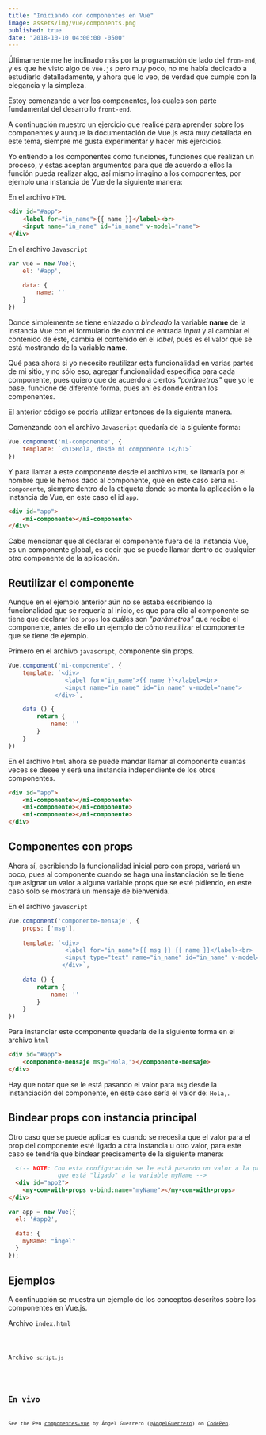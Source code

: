 ```yaml
---
title: "Iniciando con componentes en Vue"
image: assets/img/vue/components.png
published: true
date: "2018-10-10 04:00:00 -0500"
---
```


Últimamente me he inclinado más por la programación de lado del `fron-end`, y es que he visto algo de `Vue.js` pero muy poco, no me había dedicado a estudiarlo detalladamente, y ahora que lo veo, de verdad que cumple con la elegancia y la simpleza. 

Estoy comenzando a ver los componentes, los cuales son parte fundamental del desarrollo `front-end`.

A continuación muestro un ejercicio que realicé para aprender sobre los componentes y aunque la documentación de Vue.js está muy detallada en este tema, siempre me gusta experimentar y hacer mis ejercicios.

Yo entiendo a los componentes como funciones, funciones que realizan un proceso, y estas aceptan argumentos para que de acuerdo a ellos la función pueda realizar algo, así mismo imagino a los componentes, por ejemplo una instancia de Vue de la siguiente manera:

En el archivo `HTML`
```html
<div id="#app">
    <label for="in_name">{{ name }}</label><br>
    <input name="in_name" id="in_name" v-model="name">
</div>
```

En el archivo `Javascript`
```javascript
var vue = new Vue({
    el: '#app',

    data: {
        name: ''
    }
})
```

Donde simplemente se tiene enlazado o _bindeado_ la variable **name** de la instancia Vue con el formulario de control de entrada _input_ y al cambiar el contenido de éste, cambia el contenido en el _label_, pues es el valor que se está mostrando de la variable **name**.

Qué pasa ahora si yo necesito reutilizar esta funcionalidad en varias partes de mi sitio, y no sólo eso, agregar funcionalidad específica para cada componente, pues quiero que de acuerdo a ciertos _"parámetros"_ que yo le pase, funcione de diferente forma, pues ahí es donde entran los componentes.

El anterior código se podría utilizar entonces de la siguiente manera.

Comenzando con el archivo `Javascript` quedaría de la siguiente forma:

```javascript
Vue.component('mi-componente', {
    template: `<h1>Hola, desde mi componente 1</h1>`
})
```

Y para llamar a este componente desde el archivo `HTML` se llamaría por el nombre que le hemos dado al componente, que en este caso sería `mi-componente`, siempre dentro de la etiqueta donde se monta la aplicación o la instancia de Vue, en este caso el id `app`.

```html
<div id="app">
    <mi-componente></mi-componente>
</div>
```

Cabe mencionar que al declarar el componente fuera de la instancia Vue, es un componente global, es decir que se puede llamar dentro de cualquier otro componente de la aplicación.

## Reutilizar el componente

Aunque en el ejemplo anterior aún no se estaba escribiendo la funcionalidad que se requería al inicio, es que para ello al componente se tiene que declarar los `props` los cuáles son _"parámetros"_ que recibe el componente, antes de ello un ejemplo de cómo reutilizar el componente que se tiene de ejemplo.

Primero en el archivo `javascript`, componente sin props.

```javascript
Vue.component('mi-componente', {
    template: `<div>
                <label for="in_name">{{ name }}</label><br>
                <input name="in_name" id="in_name" v-model="name">
             </div>`,

    data () {
        return {
            name: ''
        }
    }
})
```

En el archivo `html` ahora se puede mandar llamar al componente cuantas veces se desee y será una instancia independiente de los otros componentes.

```html
<div id="app">
    <mi-componente></mi-componente>
    <mi-componente></mi-componente>
    <mi-componente></mi-componente>
</div>
```

## Componentes con props

Ahora sí, escribiendo la funcionalidad inicial pero con props, variará un poco, pues al componente cuando se haga una instanciación se le tiene que asignar un valor a alguna variable props que se esté pidiendo, en este caso sólo se mostrará un mensaje de bienvenida.

En el archivo `javascript`
```javascript
Vue.component('componente-mensaje', {
    props: ['msg'],
    
    template: `<div>
                <label for="in_name">{{ msg }} {{ name }}</label><br>
                <input type="text" name="in_name" id="in_name" v-model="name">
               </div>`,
    
    data () {
        return {
            name: ''
        }
    }
})
```

Para instanciar este componente quedaría de la siguiente forma en el archivo `html`

```html
<div id="#app">
    <componente-mensaje msg="Hola,"></componente-mensaje>
</div>
```

Hay que notar que se le está pasando el valor para `msg` desde la instanciación del componente, en este caso sería el valor de: `Hola,`.

## Bindear props con instancia principal
Otro caso que se puede aplicar es cuando se necesita que el valor para el prop del componente esté ligado a otra instancia u otro valor, para este caso se tendría que bindear precisamente de la siguiente manera:

```html
  <!-- NOTE: Con esta configuración se le está pasando un valor a la propiedad
              que está "ligado" a la variable myName -->
  <div id="app2">
    <my-com-with-props v-bind:name="myName"></my-com-with-props>
</div>
```

```javascript
var app = new Vue({
  el: '#app2',

  data: {
    myName: "Ángel"
  }
});
```

## Ejemplos

A continuación se muestra un ejemplo de los conceptos descritos sobre los componentes en Vue.js.

Archivo `index.html`

<code data-gist-id="714d0e099f7b040b7c564ccdd95c3860" data-gist-file="index.html">

Archivo `script.js`

<code data-gist-id="714d0e099f7b040b7c564ccdd95c3860" data-gist-file="script.js">

## En vivo

<p data-height="382" data-theme-id="light" data-slug-hash="zMYQJd" data-default-tab="html,result" data-user="AngelGuerrero" data-pen-title="componentes-vue" data-preview="true" class="codepen">See the Pen <a href="https://codepen.io/AngelGuerrero/pen/zMYQJd/">componentes-vue</a> by Ángel Guerrero (<a href="https://codepen.io/AngelGuerrero">@AngelGuerrero</a>) on <a href="https://codepen.io">CodePen</a>.</p>
<script async src="https://static.codepen.io/assets/embed/ei.js"></script>